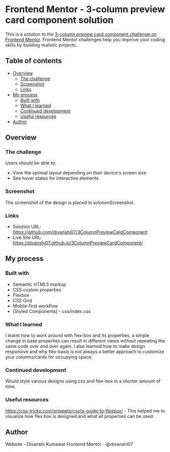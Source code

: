 # Frontend Mentor - 3-column preview card component solution

This is a solution to the [3-column preview card component challenge on Frontend Mentor](https://www.frontendmentor.io/challenges/3column-preview-card-component-pH92eAR2-). Frontend Mentor challenges help you improve your coding skills by building realistic projects. 

## Table of contents

- [Overview](#overview)
  - [The challenge](#the-challenge)
  - [Screenshot](#screenshot)
  - [Links](#links)
- [My process](#my-process)
  - [Built with](#built-with)
  - [What I learned](#what-i-learned)
  - [Continued development](#continued-development)
  - [Useful resources](#useful-resources)
- [Author](#author)


## Overview

### The challenge

Users should be able to:

- View the optimal layout depending on their device's screen size
- See hover states for interactive elements

### Screenshot

The screenshot of the design is placed in solutionScreenshot.

### Links

- Solution URL: https://github.com/divanshi07/3ColumnPreviewCardComponent
- Live Site URL: https://divanshi07.github.io/3ColumnPreviewCardComponent/

## My process

### Built with

- Semantic HTML5 markup
- CSS custom properties
- Flexbox
- CSS Grid
- Mobile-first workflow
- [Styled Components] - css/index.css
### What I learned

I learnt how to work around with flex-box and its properties, a simple change in base properties can result in different views without repeating the same code over and over again. I also learned how to make design responsive and why flex-basis is not always a better approach to customize your columns/cards for occupying space. 

### Continued development

Would style various designs using css and flex-box in a shorter amount of time.

### Useful resources

https://css-tricks.com/snippets/css/a-guide-to-flexbox/ - This helped me to visualize how flex box is designed and what all properties can be used.

## Author

Website - Divanshi Kumawat
Frontend Mentor - @divanshi07
